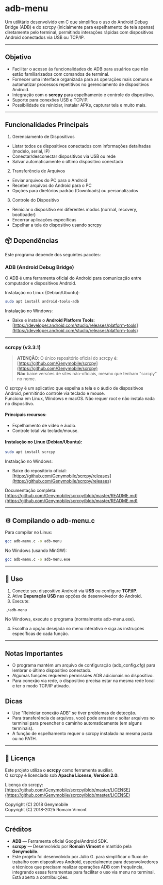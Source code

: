 # adb-menu

Um utilitário desenvolvido em C que simplifica o uso do Android Debug Bridge (ADB) e do scrcpy (inicialmente para espelhamento de tela apenas) diretamente pelo terminal, 
permitindo interações rápidas com dispositivos Android conectados via USB ou TCP/IP.

---

## Objetivo

- Facilitar o acesso às funcionalidades do ADB para usuários que não estão familiarizados com comandos de terminal.
- Fornecer uma interface organizada para as operações mais comuns e automatizar processos repetitivos no gerenciamento de dispositivos Android.
- Integração com o **scrcpy** para espelhamento e controle do dispositivo.
- Suporte para conexões USB e TCP/IP.
- Possibilidade de reiniciar, instalar APKs, capturar tela e muito mais.

---

## Funcionalidades Principais

1. Gerenciamento de Dispositivos
- Listar todos os dispositivos conectados com informações detalhadas (modelo, serial, IP)
- Conectar/desconectar dispositivos via USB ou rede
- Salvar automaticamente o último dispositivo conectado

2. Transferência de Arquivos
- Enviar arquivos do PC para o Android
- Receber arquivos do Android para o PC
- Opções para diretórios padrão (Downloads) ou personalizados

3. Controle do Dispositivo
- Reiniciar o dispositivo em diferentes modos (normal, recovery, bootloader)
- Encerrar aplicações específicas
- Espelhar a tela do dispositivo usando scrcpy

## 📦 Dependências

Este programa depende dos seguintes pacotes:

### **ADB (Android Debug Bridge)**
O ADB é uma ferramenta oficial do Android para comunicação entre computador e dispositivos Android.

Instalação no Linux (Debian/Ubuntu):
```bash
sudo apt install android-tools-adb
```

Instalação no Windows:
- Baixe e instale o **Android Platform Tools**:
  [https://developer.android.com/studio/releases/platform-tools](https://developer.android.com/studio/releases/platform-tools)

---

### **scrcpy (v3.3.1)**

> **ATENÇÃO**: O único repositório oficial do scrcpy é:  
> [https://github.com/Genymobile/scrcpy](https://github.com/Genymobile/scrcpy)  
> **Não** baixe versões de sites não-oficiais, mesmo que tenham "scrcpy" no nome.

O scrcpy é um aplicativo que espelha a tela e o áudio de dispositivos Android, permitindo controle via teclado e mouse.  
Funciona em Linux, Windows e macOS.
Não requer root e não instala nada no dispositivo.

#### Principais recursos:
- Espelhamento de vídeo e áudio.
- Controle total via teclado/mouse.

#### Instalação no Linux (Debian/Ubuntu):
```bash
sudo apt install scrcpy
```

Instalação no Windows:
- Baixe do repositório oficial:  
  [https://github.com/Genymobile/scrcpy/releases](https://github.com/Genymobile/scrcpy/releases)

Documentação completa:  
[https://github.com/Genymobile/scrcpy/blob/master/README.md](https://github.com/Genymobile/scrcpy/blob/master/README.md)

---

## ⚙️ Compilando o adb-menu.c

Para compilar no Linux:
```bash
gcc adb-menu.c -o adb-menu
```

No Windows (usando MinGW):
```bash
gcc adb-menu.c -o adb-menu.exe
```

---

## 🚀 Uso

1. Conecte seu dispositivo Android via **USB** ou configure **TCP/IP**.
2. Ative **Depuração USB** nas opções de desenvolvedor do Android.
3. Execute:
```bash
./adb-menu
```

No Windows, execute o programa (normalmente adb-menu.exe).

4. Escolha a opção desejada no menu interativo e siga as instruções específicas de cada função.

---

## Notas Importantes

- O programa mantém um arquivo de configuração (adb_config.cfg) para lembrar o último dispositivo conectado.
- Algumas funções requerem permissões ADB adicionais no dispositivo.
- Para conexão via rede, o dispositivo precisa estar na mesma rede local e ter o modo TCP/IP ativado.

## Dicas

- Use "Reiniciar conexão ADB" se tiver problemas de detecção.
- Para transferência de arquivos, você pode arrastar e soltar arquivos no terminal para preencher o caminho automaticamente (em alguns terminais).
- A função de espelhamento requer o scrcpy instalado na mesma pasta ou no PATH.

---

## 📄 Licença

Este projeto utiliza o **scrcpy** como ferramenta auxiliar.  
O scrcpy é licenciado sob **Apache License, Version 2.0**.

Licença do scrcpy:  
[https://github.com/Genymobile/scrcpy/blob/master/LICENSE](https://github.com/Genymobile/scrcpy/blob/master/LICENSE)

Copyright (C) 2018 Genymobile  
Copyright (C) 2018-2025 Romain Vimont

---

## Créditos

- **ADB** — Ferramenta oficial Google/Android SDK.  
- **scrcpy** — Desenvolvido por **Romain Vimont** e mantido pela **Genymobile**.  
- Este projeto foi desenvolvido por Júlio G. para simplificar o fluxo de trabalho com dispositivos Android, especialmente para desenvolvedores e técnicos que precisam realizar operações ADB com frequência, integrando essas ferramentas para facilitar o uso via menu no terminal. Está aberto a contribuições.
